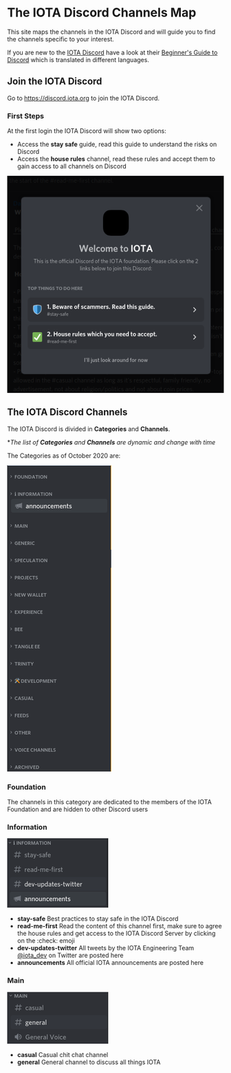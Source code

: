 # The IOTA Discord Channels Map

This site maps the channels in the IOTA Discord and will guide you to find the channels specific to your interest.  

If you are new to the [IOTA Discord](https://discord.iota.org) have a look at their [Beginner's Guide to Discord](https://support.discord.com/hc/en-us/articles/360045138571-Beginner-s-Guide-to-Discord) which is translated in different languages.

## Join the IOTA Discord

Go to https://discord.iota.org to join the IOTA Discord.

### First Steps

At the first login the IOTA Discord will show two options:

* Access the **stay safe** guide, read this guide to understand the risks on Discord
* Access the **house rules** channel, read these rules and accept them to gain access to all channels on Discord

![First login](assets/img/first_login.png)



## The IOTA Discord Channels

The IOTA Discord is divided in **Categories** and **Channels**.

\**The list of **Categories** and **Channels** are dynamic and change with time*



The Categories as of October 2020 are:

![Discord categories](assets/img/discord_categories.png)

### Foundation

The channels in this category are dedicated to the members of the IOTA Foundation and are hidden to other Discord users

### Information

![Category Information](assets/img/category_information.png)

* **stay-safe**
  Best practices to stay safe in the IOTA Discord
* **read-me-first**
  Read the content of this channel first, make sure to agree the house rules and get access to the IOTA Discord Server by clicking on the :check: emoji
* **dev-updates-twitter**
  All tweets by the IOTA Engineering Team [@iota_dev](https://twitter.com/iota_dev/) on Twitter are posted here
* **announcements**
  All official IOTA announcements are posted here 

### Main

![category_main](assets/img/category_main.png)

* **casual**
  Casual chit chat channel
* **general**
  General channel to discuss all things IOTA